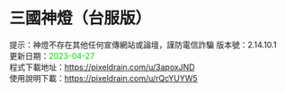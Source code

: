 # 三國神燈（台服版）
提示：神燈不存在其他任何宣傳網站或論壇，謹防電信詐騙
版本號：2.14.10.1<br>
更新日期：<font color="#00dd00">2023-04-27</font><br>
程式下載地址：https://pixeldrain.com/u/3apoxJND <br>
使用說明下載：https://pixeldrain.com/u/rQcYUYW5 <br>
